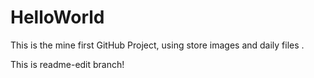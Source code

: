 # HelloWorld
This is the mine first GitHub Project, using store images and daily files .


This is readme-edit branch!

